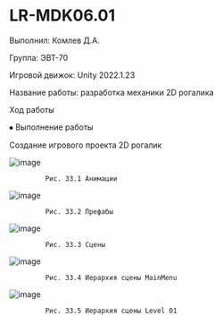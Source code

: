 # LR-MDK06.01		
Выполнил: Комлев Д.А.

Группа: ЭВТ-70

Игровой движок: Unity 2022.1.23

Название работы: разработка механики 2D рогалика

Ход работы

⦁	Выполнение работы

Создание игрового проекта 2D рогалик

 ![image](https://user-images.githubusercontent.com/119409903/205115136-d7da3d46-f6b5-4d2f-90c9-d404858658d8.png)
 
             Рис. 33.1 Анимации

 ![image](https://user-images.githubusercontent.com/119409903/205116814-b3a92368-1401-432f-920d-f0a95b71868e.png)

             Рис. 33.2 Префабы

 ![image](https://user-images.githubusercontent.com/119409903/205116873-98089663-cfc2-4ca8-b50b-a02b825064ef.png)
 
             Рис. 33.3 Сцены



 ![image](https://user-images.githubusercontent.com/119409903/205116943-8876aa3a-d3d5-4860-a0c2-57a8ccdeea4d.png)

             Рис. 33.4 Иерархия сцены MainMenu

 ![image](https://user-images.githubusercontent.com/119409903/205117058-e5f6cd7b-f063-42ce-b4cc-5e07fae91a8b.png)

             Рис. 33.5 Иерархия сцены Level 01
